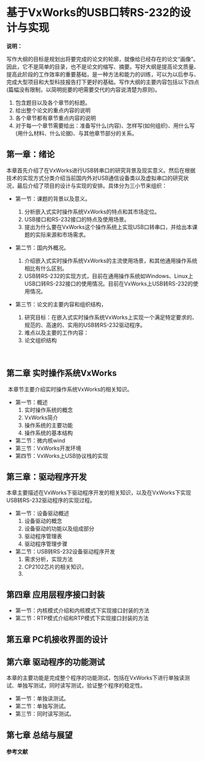 #    基于VxWorks的USB口转RS-232的设计与实现

**说明：**

​	写作大纲的目标是规划出将要完成的论文的轮廓，就像给已经存在的论文“画像”。因此，它不是简单的目录，也不是论文的缩写、摘要。写好大纲是提高论文质量、提高此阶段的工作效率的重要基础，是一种方法和能力的训练，可以为以后参与、完成大型项目和大型科技报告打下更好的基础。写作大纲的主要内容包括以下四点(篇幅没有限制，以简明扼要的吧需要交代的内容说清楚为原则)。

1. 包含题目以及各个章节的标题。
2. 给出整个论文的重点内容的说明
3. 各个章节都有章节重点内容的说明
4. 对于每一个章节需要给出：准备写什么(内容)、怎样写(如何组织)、用什么写(用什么材料、什么论据)、与其他章节部分的关系。





## 					第一章：绪论

​	本章首先介绍了在VxWorks进行USB转串口的研究背景及现实意义。然后在根据技术的实现方式分类介绍当前国内外对USB通信设备类以及虚拟串口的研究状况，最后介绍了项目的设计与实现的安排。具体分为三小节来组织：

- 第一节：课题的背景以及意义。

  1. 分析嵌入式实时操作系统VxWorks的特点和其市场定位。
  2. USB接口和RS-232接口的特点及使用场景。
  3. 提出为什么要在VxWorks这个操作系统上实现USB口转串口，并给出本课题的实际来源和市场需求。

- 第二节：国内外概况。

  1. 介绍嵌入式实时操作系统VxWorks的主流使用场景，和其他通用操作系统相比有什么区别。
  2. USB转RS-232的实现方式，目前在通用操作系统如Windows、Linux上USB口转RS-232接口的使用情况。目前在VxWorks上USB转RS-232的使用情况。

- 第三节：论文的主要内容和组织结构，
  1. 研究目标：在嵌入式实时操作系统VxWorks上实现一个满足特定要求的、规范的、高速的、实用的USB转RS-232驱动程序。
  2. 难点以及主要的工作内容：
  3. 论文组织结构

  ​




## 第二章 实时操作系统VxWorks

​	本章节主要介绍实时操作系统VxWorks的相关知识。

- 第一节：概述
  1. 实时操作系统的概念
  2. VxWorks简介
  3. 操作系统的主要功能
  4. 操作系统的基本结构
- 第二节：微内核wind
- 第三节：VxWorks开发环境
- 第四节：VxWorks上USB协议栈的实现





## 第三章：驱动程序开发

​	本章主要描述在VxWorks下驱动程序开发的相关知识，以及在VxWorks下实现USB转RS-232驱动程序的实现过程。

- 第一节：设备驱动概述
  1. 设备驱动的概念
  2. 设备驱动的功能以及组成部分
  3. 驱动程序管理表
  4. 驱动程序管理步骤
- 第二节：USB转RS-232设备驱动程序开发
  1. 需求分析，实现方法
  2. CP2102芯片的相关知识，
  3. ​

## 第四章 应用层程序接口封装

- 第一节：内核模式介绍和内核模式下实现接口封装的方法
- 第二节：RTP模式介绍和RTP模式下实现接口封装的方法





## 第五章 PC机接收界面的设计





## 第六章 驱动程序的功能测试

​	本章的主要功能是完成整个程序的功能测试，包括在VxWorks下进行单独读测试、单独写测试，同时读写测试，验证整个程序的稳定性。

- 第一节：单独读测试。
- 第二节：单独写测试。
- 第三节：同时读写测试。




## 第七章 总结与展望





#### 参考文献